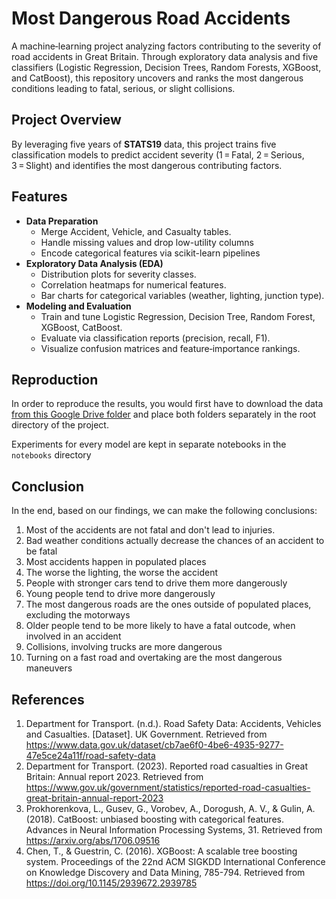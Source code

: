 # **Most Dangerous Road Accidents**

A machine‑learning project analyzing factors contributing to the severity of road accidents in Great Britain. Through exploratory data analysis and five classifiers (Logistic Regression, Decision Trees, Random Forests, XGBoost, and CatBoost), this repository uncovers and ranks the most dangerous conditions leading to fatal, serious, or slight collisions.

## **Project Overview**

By leveraging five years of **STATS19** data, this project trains five classification models to predict accident severity (1 = Fatal, 2 = Serious, 3 = Slight) and identifies the most dangerous contributing factors.

## **Features**
- **Data Preparation**
  - Merge Accident, Vehicle, and Casualty tables.
  - Handle missing values and drop low-utility columns
  - Encode categorical features via scikit-learn pipelines
- **Exploratory Data Analysis (EDA)**
  - Distribution plots for severity classes.
  - Correlation heatmaps for numerical features.
  - Bar charts for categorical variables (weather, lighting, junction type).
- **Modeling and Evaluation**
  - Train and tune Logistic Regression, Decision Tree, Random Forest, XGBoost, CatBoost.
  - Evaluate via classification reports (precision, recall, F1).
  - Visualize confusion matrices and feature‑importance rankings.

## **Reproduction**

In order to reproduce the results, you would first have to download the data [from this Google Drive folder](https://drive.google.com/drive/folders/1AY198qa8gk8iW87a_dNRdUgLBMoL2UQi?usp=drive_link) and place both folders separately in the root directory of the project.

Experiments for every model are kept in separate notebooks in the `notebooks` directory

## **Conclusion**

In the end, based on our findings, we can make the following conclusions:
1. Most of the accidents are not fatal and don't lead to injuries.
2. Bad weather conditions actually decrease the chances of an accident to be fatal
3. Most accidents happen in populated places
4. The worse the lighting, the worse the accident
5. People with stronger cars tend to drive them more dangerously
6. Young people tend to drive more dangerously
7. The most dangerous roads are the ones outside of populated places, excluding the motorways
8. Older people tend to be more likely to have a fatal outcode, when involved in an accident
9. Collisions, involving trucks are more dangerous
10. Turning on a fast road and overtaking are the most dangerous maneuvers

## **References**
1. Department for Transport. (n.d.). Road Safety Data: Accidents, Vehicles and Casualties. [Dataset]. UK Government. Retrieved from https://www.data.gov.uk/dataset/cb7ae6f0-4be6-4935-9277-47e5ce24a11f/road-safety-data
2.  Department for Transport. (2023). Reported road casualties in Great Britain: Annual report 2023. Retrieved from https://www.gov.uk/government/statistics/reported-road-casualties-great-britain-annual-report-2023
3.  Prokhorenkova, L., Gusev, G., Vorobev, A., Dorogush, A. V., & Gulin, A. (2018). CatBoost: unbiased boosting with categorical features. Advances in Neural Information Processing Systems, 31. Retrieved from https://arxiv.org/abs/1706.09516
4.  Chen, T., & Guestrin, C. (2016). XGBoost: A scalable tree boosting system. Proceedings of the 22nd ACM SIGKDD International Conference on Knowledge Discovery and Data Mining, 785-794. Retrieved from https://doi.org/10.1145/2939672.2939785
